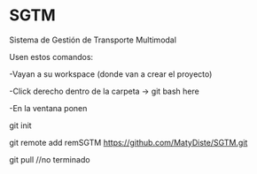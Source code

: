 # SGTM
Sistema de Gestión de Transporte Multimodal

Usen estos comandos:

-Vayan a su workspace (donde van a crear el proyecto)

-Click derecho dentro de la carpeta -> git bash here

-En la ventana ponen

git init

git remote add remSGTM https://github.com/MatyDiste/SGTM.git

git pull //no terminado


